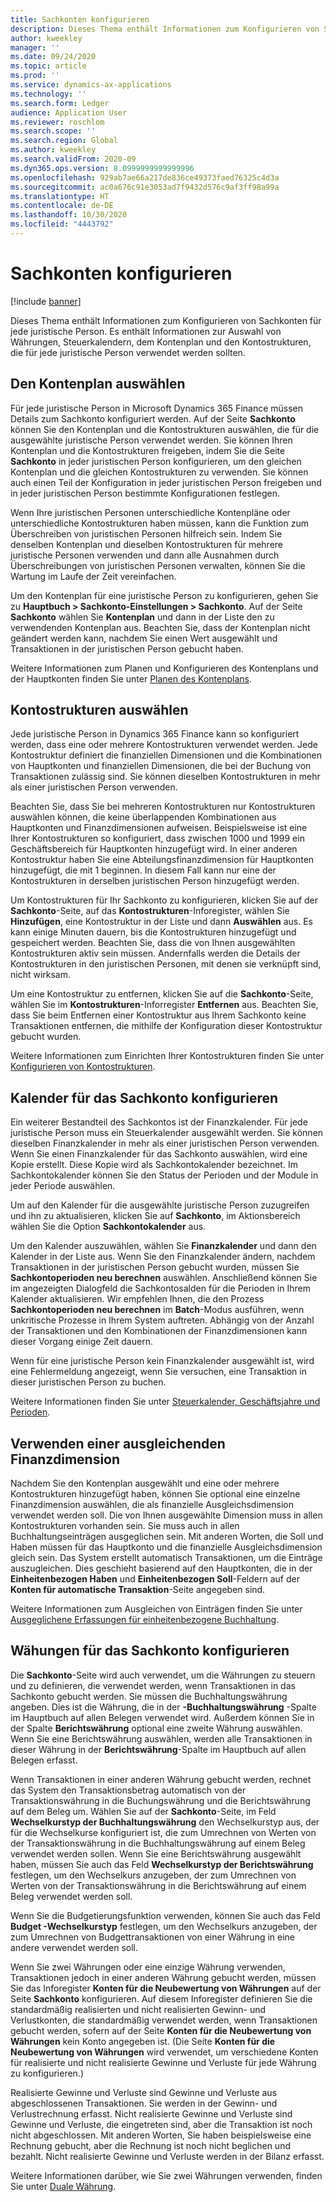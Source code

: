 ```yaml
---
title: Sachkonten konfigurieren
description: Dieses Thema enthält Informationen zum Konfigurieren von Sachkonten für jede juristische Person. Es enthält Informationen zur Auswahl von Währungen, Steuerkalendern, dem Kontenplan und den Kontostrukturen, die für jede juristische Person verwendet werden sollten.
author: kweekley
manager: ''
ms.date: 09/24/2020
ms.topic: article
ms.prod: ''
ms.service: dynamics-ax-applications
ms.technology: ''
ms.search.form: Ledger
audience: Application User
ms.reviewer: roschlom
ms.search.scope: ''
ms.search.region: Global
ms.author: kweekley
ms.search.validFrom: 2020-09
ms.dyn365.ops.version: 8.0999999999999996
ms.openlocfilehash: 929ab7ae66a217de836ce49373faed76325c4d3a
ms.sourcegitcommit: ac0a676c91e3053ad7f9432d576c9af3ff98a99a
ms.translationtype: HT
ms.contentlocale: de-DE
ms.lasthandoff: 10/30/2020
ms.locfileid: "4443792"
---
```

# <a name="configure-ledgers"></a>Sachkonten konfigurieren

[!include [banner](../includes/banner.md)]

Dieses Thema enthält Informationen zum Konfigurieren von Sachkonten für jede juristische Person. Es enthält Informationen zur Auswahl von Währungen, Steuerkalendern, dem Kontenplan und den Kontostrukturen, die für jede juristische Person verwendet werden sollten.

## <a name="selecting-the-chart-of-accounts"></a>Den Kontenplan auswählen

Für jede juristische Person in Microsoft Dynamics 365 Finance müssen Details zum Sachkonto konfiguriert werden. Auf der Seite **Sachkonto** können Sie den Kontenplan und die Kontostrukturen auswählen, die für die ausgewählte juristische Person verwendet werden. Sie können Ihren Kontenplan und die Kontostrukturen freigeben, indem Sie die Seite **Sachkonto** in jeder juristischen Person konfigurieren, um den gleichen Kontenplan und die gleichen Kontostrukturen zu verwenden. Sie können auch einen Teil der Konfiguration in jeder juristischen Person freigeben und in jeder juristischen Person bestimmte Konfigurationen festlegen.

Wenn Ihre juristischen Personen unterschiedliche Kontenpläne oder unterschiedliche Kontostrukturen haben müssen, kann die Funktion zum Überschreiben von juristischen Personen hilfreich sein. Indem Sie denselben Kontenplan und dieselben Kontostrukturen für mehrere juristische Personen verwenden und dann alle Ausnahmen durch Überschreibungen von juristischen Personen verwalten, können Sie die Wartung im Laufe der Zeit vereinfachen.

Um den Kontenplan für eine juristische Person zu konfigurieren, gehen Sie zu **Hauptbuch \> Sachkonto-Einstellungen \> Sachkonto**. Auf der Seite **Sachkonto** wählen Sie **Kontenplan** und dann in der Liste den zu verwendenden Kontenplan aus. Beachten Sie, dass der Kontenplan nicht geändert werden kann, nachdem Sie einen Wert ausgewählt und Transaktionen in der juristischen Person gebucht haben.

Weitere Informationen zum Planen und Konfigurieren des Kontenplans und der Hauptkonten finden Sie unter [Planen des Kontenplans](plan-chart-of-accounts.md).

## <a name="selecting-account-structures"></a>Kontostrukturen auswählen

Jede juristische Person in Dynamics 365 Finance kann so konfiguriert werden, dass eine oder mehrere Kontostrukturen verwendet werden. Jede Kontostruktur definiert die finanziellen Dimensionen und die Kombinationen von Hauptkonten und finanziellen Dimensionen, die bei der Buchung von Transaktionen zulässig sind. Sie können dieselben Kontostrukturen in mehr als einer juristischen Person verwenden.

Beachten Sie, dass Sie bei mehreren Kontostrukturen nur Kontostrukturen auswählen können, die keine überlappenden Kombinationen aus Hauptkonten und Finanzdimensionen aufweisen. Beispielsweise ist eine Ihrer Kontostrukturen so konfiguriert, dass zwischen 1000 und 1999 ein Geschäftsbereich für Hauptkonten hinzugefügt wird. In einer anderen Kontostruktur haben Sie eine Abteilungsfinanzdimension für Hauptkonten hinzugefügt, die mit 1 beginnen. In diesem Fall kann nur eine der Kontostrukturen in derselben juristischen Person hinzugefügt werden.

Um Kontostrukturen für Ihr Sachkonto zu konfigurieren, klicken Sie auf der **Sachkonto**-Seite, auf das **Kontostrukturen**-Inforegister, wählen Sie **Hinzufügen**, eine Kontostruktur in der Liste und dann **Auswählen** aus. Es kann einige Minuten dauern, bis die Kontostrukturen hinzugefügt und gespeichert werden. Beachten Sie, dass die von Ihnen ausgewählten Kontostrukturen aktiv sein müssen. Andernfalls werden die Details der Kontostrukturen in den juristischen Personen, mit denen sie verknüpft sind, nicht wirksam.

Um eine Kontostruktur zu entfernen, klicken Sie auf die **Sachkonto**-Seite, wählen Sie im **Kontostrukturen**-Inforregister **Entfernen** aus. Beachten Sie, dass Sie beim Entfernen einer Kontostruktur aus Ihrem Sachkonto keine Transaktionen entfernen, die mithilfe der Konfiguration dieser Kontostruktur gebucht wurden.

Weitere Informationen zum Einrichten Ihrer Kontostrukturen finden Sie unter [Konfigurieren von Kontostrukturen](configure-account-structures.md).

## <a name="configuring-calendars-for-the-ledger"></a>Kalender für das Sachkonto konfigurieren

Ein weiterer Bestandteil des Sachkontos ist der Finanzkalender. Für jede juristische Person muss ein Steuerkalender ausgewählt werden. Sie können dieselben Finanzkalender in mehr als einer juristischen Person verwenden. Wenn Sie einen Finanzkalender für das Sachkonto auswählen, wird eine Kopie erstellt. Diese Kopie wird als Sachkontokalender bezeichnet. Im Sachkontokalender können Sie den Status der Perioden und der Module in jeder Periode auswählen.

Um auf den Kalender für die ausgewählte juristische Person zuzugreifen und ihn zu aktualisieren, klicken Sie auf **Sachkonto**, im Aktionsbereich wählen Sie die Option **Sachkontokalender** aus.

Um den Kalender auszuwählen, wählen Sie **Finanzkalender** und dann den Kalender in der Liste aus. Wenn Sie den Finanzkalender ändern, nachdem Transaktionen in der juristischen Person gebucht wurden, müssen Sie **Sachkontoperioden neu berechnen** auswählen. Anschließend können Sie im angezeigten Dialogfeld die Sachkontosalden für die Perioden in Ihrem Kalender aktualisieren. Wir empfehlen Ihnen, die den Prozess **Sachkontoperioden neu berechnen** im **Batch**-Modus ausführen, wenn unkritische Prozesse in Ihrem System auftreten. Abhängig von der Anzahl der Transaktionen und den Kombinationen der Finanzdimensionen kann dieser Vorgang einige Zeit dauern.

Wenn für eine juristische Person kein Finanzkalender ausgewählt ist, wird eine Fehlermeldung angezeigt, wenn Sie versuchen, eine Transaktion in dieser juristischen Person zu buchen.

Weitere Informationen finden Sie unter [Steuerkalender, Geschäftsjahre und Perioden](../budgeting/fiscal-calendars-fiscal-years-periods.md).

## <a name="using-a-balancing-financial-dimension"></a>Verwenden einer ausgleichenden Finanzdimension

Nachdem Sie den Kontenplan ausgewählt und eine oder mehrere Kontostrukturen hinzugefügt haben, können Sie optional eine einzelne Finanzdimension auswählen, die als finanzielle Ausgleichsdimension verwendet werden soll. Die von Ihnen ausgewählte Dimension muss in allen Kontostrukturen vorhanden sein. Sie muss auch in allen Buchhaltungseinträgen ausgeglichen sein. Mit anderen Worten, die Soll und Haben müssen für das Hauptkonto und die finanzielle Ausgleichsdimension gleich sein. Das System erstellt automatisch Transaktionen, um die Einträge auszugleichen. Dies geschieht basierend auf den Hauptkonten, die in der **Einheitenbezogen Haben** und **Einheitenbezogen Soll**-Feldern auf der **Konten für automatische Transaktion**-Seite angegeben sind.

Weitere Informationen zum Ausgleichen von Einträgen finden Sie unter [Ausgeglichene Erfassungen für einheitenbezogene Buchhaltung](example-balanced-journals-interunit-accounting.md).

## <a name="configuring-currencies-for-the-ledger"></a>Wähungen für das Sachkonto konfigurieren

Die **Sachkonto**-Seite wird auch verwendet, um die Währungen zu steuern und zu definieren, die verwendet werden, wenn Transaktionen in das Sachkonto gebucht werden. Sie müssen die Buchhaltungswährung angeben. Dies ist die Währung, die in der **-Buchhaltungswährung** -Spalte im Hauptbuch auf allen Belegen verwendet wird. Außerdem können Sie in der Spalte **Berichtswährung** optional eine zweite Währung auswählen. Wenn Sie eine Berichtswährung auswählen, werden alle Transaktionen in dieser Währung in der **Berichtswährung**-Spalte im Hauptbuch auf allen Belegen erfasst.

Wenn Transaktionen in einer anderen Währung gebucht werden, rechnet das System den Transaktionsbetrag automatisch von der Transaktionswährung in die Buchungswährung und die Berichtswährung auf dem Beleg um. Wählen Sie auf der **Sachkonto**-Seite, im Feld **Wechselkurstyp der Buchhaltungswährung** den Wechselkurstyp aus, der für die Wechselkurse konfiguriert ist, die zum Umrechnen von Werten von der Transaktionswährung in die Buchhaltungswährung auf einem Beleg verwendet werden sollen. Wenn Sie eine Berichtswährung ausgewählt haben, müssen Sie auch das Feld **Wechselkurstyp der Berichtswährung** festlegen, um den Wechselkurs anzugeben, der zum Umrechnen von Werten von der Transaktionswährung in die Berichtswährung auf einem Beleg verwendet werden soll.

Wenn Sie die Budgetierungsfunktion verwenden, können Sie auch das Feld **Budget -Wechselkurstyp** festlegen, um den Wechselkurs anzugeben, der zum Umrechnen von Budgettransaktionen von einer Währung in eine andere verwendet werden soll.

Wenn Sie zwei Währungen oder eine einzige Währung verwenden, Transaktionen jedoch in einer anderen Währung gebucht werden, müssen Sie das Inforegister **Konten für die Neubewertung von Währungen** auf der Seite **Sachkonto** konfigurieren. Auf diesem Inforegister definieren Sie die standardmäßig realisierten und nicht realisierten Gewinn- und Verlustkonten, die standardmäßig verwendet werden, wenn Transaktionen gebucht werden, sofern auf der Seite **Konten für die Neubewertung von Währungen** kein Konto angegeben ist. (Die Seite **Konten für die Neubewertung von Währungen** wird verwendet, um verschiedene Konten für realisierte und nicht realisierte Gewinne und Verluste für jede Währung zu konfigurieren.)

Realisierte Gewinne und Verluste sind Gewinne und Verluste aus abgeschlossenen Transaktionen. Sie werden in der Gewinn- und Verlustrechnung erfasst. Nicht realisierte Gewinne und Verluste sind Gewinne und Verluste, die eingetreten sind, aber die Transaktion ist noch nicht abgeschlossen. Mit anderen Worten, Sie haben beispielsweise eine Rechnung gebucht, aber die Rechnung ist noch nicht beglichen und bezahlt. Nicht realisierte Gewinne und Verluste werden in der Bilanz erfasst.

Weitere Informationen darüber, wie Sie zwei Währungen verwenden, finden Sie unter [Duale Währung](dual-currency.md).
